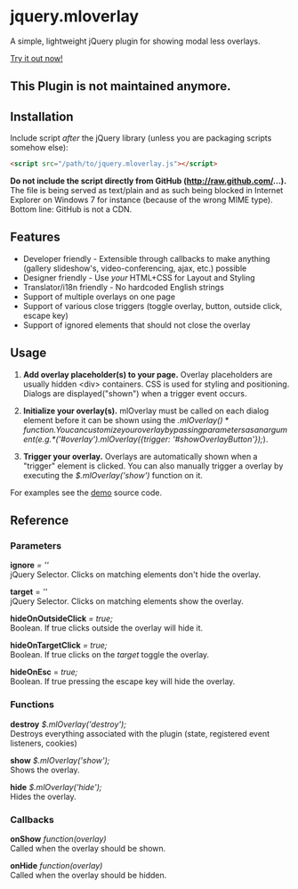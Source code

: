 jquery.mloverlay
================

A simple, lightweight jQuery plugin for showing modal less overlays.

[Try it out now!](http://mloverlay.mythli.net)

## This Plugin is not maintained anymore.

## Installation

Include script *after* the jQuery library (unless you are packaging scripts somehow else):
```html
<script src="/path/to/jquery.mloverlay.js"></script>
```

**Do not include the script directly from GitHub (http://raw.github.com/...).** The file is being served as text/plain and as such being blocked
in Internet Explorer on Windows 7 for instance (because of the wrong MIME type). Bottom line: GitHub is not a CDN.

## Features

- Developer friendly - Extensible through callbacks to make anything (gallery slideshow's, video-conferencing, ajax, etc.) possible
- Designer friendly - Use *your* HTML+CSS for Layout and Styling
- Translator/i18n friendly - No hardcoded English strings 
- Support of multiple overlays on one page
- Support of various close triggers (toggle overlay, button, outside click, escape key)
- Support of ignored elements that should not close the overlay

## Usage

1.  **Add overlay placeholder(s) to your page.** Overlay placeholders are usually hidden \<div> containers. CSS is used for styling and positioning. Dialogs are displayed("shown") when a trigger event occurs.

2.  **Initialize your overlay(s).** mlOverlay must be called on each dialog element before it can be shown using the *$.mlOverlay()* function. You can customize your overlay by passing parameters as an argument (e.g. *$('#overlay').mlOverlay({trigger: '#showOverlayButton'});*).  

3.  **Trigger your overlay.** Overlays are automatically shown when a "trigger" element is clicked. You can also manually trigger a overlay by executing the *$.mlOverlay('show')* function on it.

For examples see the [demo](https://github.com/Mythli/jquery.mloverlay/blob/master/index.html) source code.

## Reference

### Parameters

**ignore** *= ''*  
jQuery Selector. Clicks on matching elements don't hide the overlay.  

**target** = *''*  
jQuery Selector. Clicks on matching elements show the overlay.  

**hideOnOutsideClick** *= true;*  
Boolean. If true clicks outside the overlay will hide it.  

**hideOnTargetClick** *= true;*  
Boolean. If true clicks on the *target* toggle the overlay.  

**hideOnEsc** = *true;*  
Boolean. If true pressing the escape key will hide the overlay.

### Functions

**destroy** *$.mlOverlay('destroy');*  
Destroys everything associated with the plugin (state, registered event listeners, cookies)

**show** *$.mlOverlay('show');*  
Shows the overlay.

**hide** *$.mlOverlay('hide');*  
Hides the overlay.

### Callbacks

**onShow**  *function(overlay)*  
Called when the overlay should be shown.  

**onHide**  *function(overlay)*  
Called when the overlay should be hidden.
